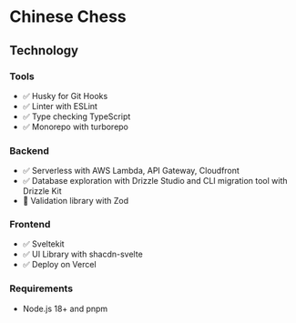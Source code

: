 # Chinese Chess

## Technology

### Tools
- ✅ Husky for Git Hooks
- ✅ Linter with ESLint
- ✅ Type checking TypeScript
- ✅ Monorepo with turborepo

### Backend
- ✅ Serverless with AWS Lambda, API Gateway, Cloudfront
- ✅ Database exploration with Drizzle Studio and CLI migration tool with Drizzle Kit
- 🔴 Validation library with Zod

### Frontend
- ✅ Sveltekit 
- ✅ UI Library with shacdn-svelte
- ✅ Deploy on Vercel 

### Requirements
- Node.js 18+ and pnpm
